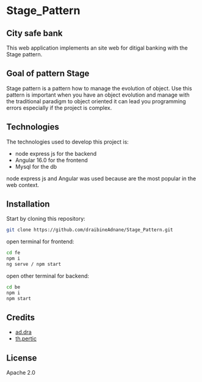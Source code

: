 # Stage_Pattern

## City safe bank
This web application implements an site web for ditigal banking with the Stage pattern. 

## Goal of pattern Stage
Stage pattern is a pattern how to manage the evolution of object. Use this pattern is important when you have an object evolution and manage with the traditional paradigm to object oriented it can lead you programming errors especially if the project is complex.

## Technologies
The technologies used to develop this project is: 
- node express js for the backend
- Angular 16.0 for the frontend
- Mysql for the db

node express js and Angular was used because are the most popular in the web context.

## Installation
Start by cloning this repository:
```sh
git clone https://github.com/draibineAdnane/Stage_Pattern.git
```
open terminal for frontend:
```sh
cd fe
npm i
ng serve / npm start
```
open other terminal for backend:
```sh
cd be
npm i
npm start
```
## Credits
- [ad.dra](https://github.com/Ad-Dra)
- [th.pertic](https://github.com/thpertic)

## License
Apache 2.0